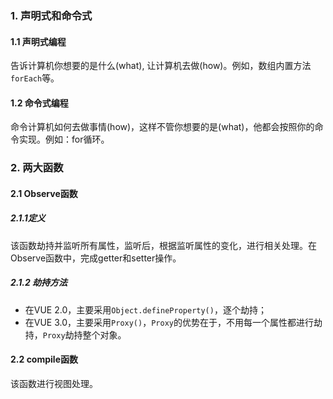 ### 1. 声明式和命令式

#### 1.1 声明式编程

告诉计算机你想要的是什么(what), 让计算机去做(how)。例如，数组内置方法`forEach`等。

#### 1.2 命令式编程

命令计算机如何去做事情(how)，这样不管你想要的是(what)，他都会按照你的命令实现。例如：for循环。

### 2. 两大函数

#### 2.1 Observe函数

##### 2.1.1定义

该函数劫持并监听所有属性，监听后，根据监听属性的变化，进行相关处理。在Observe函数中，完成getter和setter操作。

##### 2.1.2 劫持方法

- 在VUE 2.0，主要采用`Object.defineProperty()`，逐个劫持；
- 在VUE 3.0，主要采用`Proxy()`，`Proxy`的优势在于，不用每一个属性都进行劫持，`Proxy`劫持整个对象。

#### 2.2 compile函数

该函数进行视图处理。